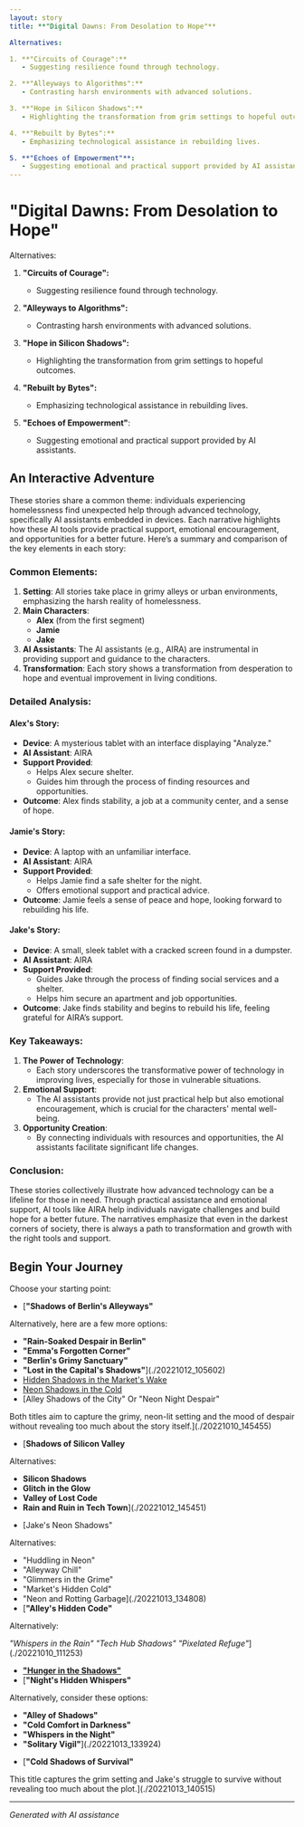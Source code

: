 ```yaml
---
layout: story
title: **"Digital Dawns: From Desolation to Hope"**

Alternatives:

1. **"Circuits of Courage":**
   - Suggesting resilience found through technology.

2. **"Alleyways to Algorithms":**
   - Contrasting harsh environments with advanced solutions.

3. **"Hope in Silicon Shadows":**
   - Highlighting the transformation from grim settings to hopeful outcomes.

4. **"Rebuilt by Bytes":**
   - Emphasizing technological assistance in rebuilding lives.

5. **"Echoes of Empowerment"**:
   - Suggesting emotional and practical support provided by AI assistants.
---
```


# **"Digital Dawns: From Desolation to Hope"**

Alternatives:

1. **"Circuits of Courage":**
   - Suggesting resilience found through technology.

2. **"Alleyways to Algorithms":**
   - Contrasting harsh environments with advanced solutions.

3. **"Hope in Silicon Shadows":**
   - Highlighting the transformation from grim settings to hopeful outcomes.

4. **"Rebuilt by Bytes":**
   - Emphasizing technological assistance in rebuilding lives.

5. **"Echoes of Empowerment"**:
   - Suggesting emotional and practical support provided by AI assistants.

## An Interactive Adventure

These stories share a common theme: individuals experiencing homelessness find unexpected help through advanced technology, specifically AI assistants embedded in devices. Each narrative highlights how these AI tools provide practical support, emotional encouragement, and opportunities for a better future. Here’s a summary and comparison of the key elements in each story:

### Common Elements:
1. **Setting**: All stories take place in grimy alleys or urban environments, emphasizing the harsh reality of homelessness.
2. **Main Characters**:
   - **Alex** (from the first segment)
   - **Jamie**
   - **Jake**
3. **AI Assistants**: The AI assistants (e.g., AIRA) are instrumental in providing support and guidance to the characters.
4. **Transformation**: Each story shows a transformation from desperation to hope and eventual improvement in living conditions.

### Detailed Analysis:

#### Alex's Story:
- **Device**: A mysterious tablet with an interface displaying "Analyze."
- **AI Assistant**: AIRA
- **Support Provided**:
  - Helps Alex secure shelter.
  - Guides him through the process of finding resources and opportunities.
- **Outcome**: Alex finds stability, a job at a community center, and a sense of hope.

#### Jamie's Story:
- **Device**: A laptop with an unfamiliar interface.
- **AI Assistant**: AIRA
- **Support Provided**:
  - Helps Jamie find a safe shelter for the night.
  - Offers emotional support and practical advice.
- **Outcome**: Jamie feels a sense of peace and hope, looking forward to rebuilding his life.

#### Jake's Story:
- **Device**: A small, sleek tablet with a cracked screen found in a dumpster.
- **AI Assistant**: AIRA
- **Support Provided**:
  - Guides Jake through the process of finding social services and a shelter.
  - Helps him secure an apartment and job opportunities.
- **Outcome**: Jake finds stability and begins to rebuild his life, feeling grateful for AIRA’s support.

### Key Takeaways:
1. **The Power of Technology**:
   - Each story underscores the transformative power of technology in improving lives, especially for those in vulnerable situations.
2. **Emotional Support**:
   - The AI assistants provide not just practical help but also emotional encouragement, which is crucial for the characters' mental well-being.
3. **Opportunity Creation**:
   - By connecting individuals with resources and opportunities, the AI assistants facilitate significant life changes.

### Conclusion:
These stories collectively illustrate how advanced technology can be a lifeline for those in need. Through practical assistance and emotional support, AI tools like AIRA help individuals navigate challenges and build hope for a better future. The narratives emphasize that even in the darkest corners of society, there is always a path to transformation and growth with the right tools and support.

## Begin Your Journey

Choose your starting point:

* [**"Shadows of Berlin's Alleyways"**

Alternatively, here are a few more options:

* **"Rain-Soaked Despair in Berlin"**
* **"Emma's Forgotten Corner"**
* **"Berlin's Grimy Sanctuary"**
* **"Lost in the Capital's Shadows"**](./20221012_105602)
* [Hidden Shadows in the Market's Wake](./20221011_005157)
* [Neon Shadows in the Cold](./20221013_125636)
* [Alley Shadows of the City"
Or
"Neon Night Despair"

Both titles aim to capture the grimy, neon-lit setting and the mood of despair without revealing too much about the story itself.](./20221010_145455)
* [**Shadows of Silicon Valley**

 Alternatives:

- **Silicon Shadows**
- **Glitch in the Glow**
- **Valley of Lost Code**
- **Rain and Ruin in Tech Town**](./20221012_145451)
* [Jake's Neon Shadows"

Alternatives:

* "Huddling in Neon"
* "Alleyway Chill"
* "Glimmers in the Grime"
* "Market's Hidden Cold"
* "Neon and Rotting Garbage](./20221013_134808)
* [**"Alley's Hidden Code"**

Alternatively:

*"Whispers in the Rain"*
*"Tech Hub Shadows"*
*"Pixelated Refuge"*](./20221010_111253)
* [**"Hunger in the Shadows"**](./20221013_134815)
* [**"Night's Hidden Whispers"**

Alternatively, consider these options:

- **"Alley of Shadows"**
- **"Cold Comfort in Darkness"**
- **"Whispers in the Night"**
- **"Solitary Vigil"**](./20221013_133924)
* [**"Cold Shadows of Survival"**

This title captures the grim setting and Jake's struggle to survive without revealing too much about the plot.](./20221013_140515)

---
*Generated with AI assistance*
